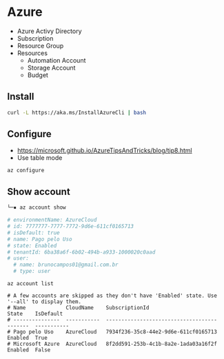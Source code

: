 # Azure

- Azure Activy Directory 
- Subscription
- Resource Group
- Resources
  - Automation Account
  - Storage Account
  - Budget

## Install
```bash
curl -L https://aka.ms/InstallAzureCli | bash
```

## Configure
- https://microsoft.github.io/AzureTipsAndTricks/blog/tip8.html
- Use table mode
```
az configure
```

## Show account

```bash
└─▪ az account show

# environmentName: AzureCloud
# id: 7777777-7777-7772-9d6e-611cf0165713
# isDefault: true
# name: Pago pelo Uso
# state: Enabled
# tenantId: 6ba38a6f-6b02-494b-a933-1000020c0aad
# user:
  # name: brunocampos01@gmail.com.br
  # type: user
```

```
az account list

# A few accounts are skipped as they don't have 'Enabled' state. Use '--all' to display them.
# Name             CloudName    SubscriptionId                        State    IsDefault
# ---------------  -----------  ------------------------------------  -------  -----------
# Pago pelo Uso    AzureCloud   7934f236-35c8-44e2-9d6e-611cf0165713  Enabled  True
# Microsoft Azure  AzureCloud   8f2dd591-253b-4c1b-8a2e-1ada03a16f2f  Enabled  False

```
